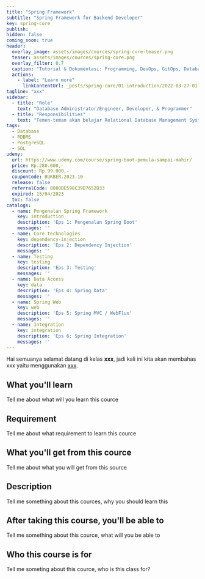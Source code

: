 ```yaml
---
title: "Spring Framework"
subtitle: "Spring Framework for Backend Developer"
key: spring-core
publish: 
hidden: false
coming_soon: true
header:
  overlay_image: assets/images/cources/spring-core-teaser.png
  teaser: assets/images/cources/spring-core.png
  overlay_filter: 0.7
  caption: "Tutorial & Dokumentasi: Programming, DevOps, GitOps, Database, & Servers"
  actions:
    - label: "Learn more"
      linkContentUrl: _posts/spring-core/01-introduction/2022-03-27-01-silabus.markdown
tagline: "xxx"
sidebar:
  - title: "Role"
    text: "Database Administrator/Engineer, Developer, & Programmer"
  - title: "Responsibilities"
    text: "Temen-teman akan belajar Relational Database Management System (RDBMS) dengan PostgreSQL"
tags:
  - Database
  - RDBMS
  - PostgreSQL
  - SQL
udemy: 
  url: https://www.udemy.com/course/spring-boot-pemula-sampai-mahir/
  price: Rp.280.000,-
  discount: Rp.99.000,-
  couponCode: BUKBER.2023.10
  release: false
  referralCode: 8080BE598C39D7652D33
  expired: 15/04/2023
  toc: false
catalogs:
  - name: Pengenalan Spring Framework
    key: introduction
    description: 'Eps 1: Pengenalan Spring Boot'
    messages: ''
  - name: Core technologies
    key: dependency-injection
    description: 'Eps 2: Dependency Injection'
    messages: ''
  - name: Testing
    key: testing
    description: 'Eps 3: Testing'
    messages: ''
  - name: Data Access
    key: data
    description: 'Eps 4: Spring Data'
    messages: ''
  - name: Spring Web
    key: web
    description: 'Eps 5: Spring MVC / WebFlux'
    messages: ''
  - name: Integration
    key: integration
    description: 'Eps 6: Spring Integration'
    messages: ''
---
```


Hai semuanya selamat datang di kelas **xxx**, jadi kali ini kita akan membahas xxx yaitu menggunakan [xxx](link). 

<!--more-->

## What you'll learn

Tell me about what will you learn this cource

## Requirement

Tell me about what requirement to learn this cource

## What you'll get from this cource

Tell me about what you will get from this source

## Description

Tell me something about this cources, why you should learn this

## After taking this course, you'll be able to

Tell me something about this cource, what will you be able to

## Who this course is for

Tell me someting about this cource, who is this class for?